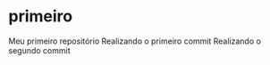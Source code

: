 # primeiro 
 Meu primeiro repositório 
 Realizando o primeiro commit 
 Realizando o segundo commit 
